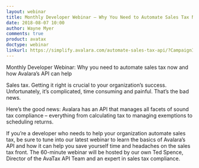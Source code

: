 ```yaml
---
layout: webinar
title: Monthly Developer Webinar – Why You Need to Automate Sales Tax Now
date: 2018-08-07 10:00
author: Wayne Myer
comments: true
product: avatax
doctype: webinar
linkurl: https://simplify.avalara.com/automate-sales-tax-api/?CampaignID=7010b000001XyeG
---
```


Monthly Developer Webinar: Why you need to automate sales tax now and how Avalara’s API can help

Sales tax. Getting it right is crucial to your organization’s success. Unfortunately, it’s complicated, time consuming and painful. That’s the bad news.

Here’s the good news: Avalara has an API that manages all facets of sound tax compliance – everything from calculating tax to managing exemptions to scheduling returns.

If you’re a developer who needs to help your organization automate sales tax, be sure to tune into our latest webinar to learn the basics of Avalara’s API and how it can help you save yourself time and headaches on the sales tax front. The 60-minute webinar will be hosted by our own Ted Spence, Director of the AvaTax API Team and an expert in sales tax compliance.